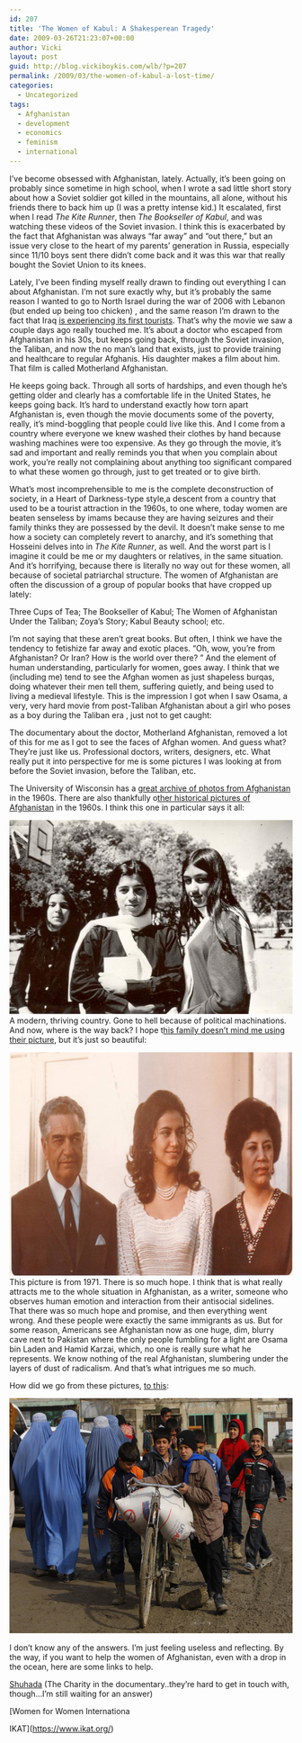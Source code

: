 ```yaml
---
id: 207
title: 'The Women of Kabul: A Shakesperean Tragedy'
date: 2009-03-26T21:23:07+00:00
author: Vicki
layout: post
guid: http://blog.vickiboykis.com/wlb/?p=207
permalink: /2009/03/the-women-of-kabul-a-lost-time/
categories:
  - Uncategorized
tags:
  - Afghanistan
  - development
  - economics
  - feminism
  - international
---
```

I&#8217;ve become obsessed with Afghanistan, lately. Actually, it&#8217;s been going on probably since sometime in high school, when I wrote a sad little short story about how a Soviet soldier got killed in the mountains, all alone, without his friends there to back him up (I was a pretty intense kid.) It escalated, first when I read _The Kite Runner_, then _The Bookseller of Kabul_, and was watching these videos of the Soviet invasion. I think this is exacerbated by the fact that Afghanistan was always &#8220;far away&#8221; and &#8220;out there,&#8221; but an issue very close to the heart of my parents&#8217; generation in Russia, especially since 11/10 boys sent there didn&#8217;t come back and it was this war that really bought the Soviet Union to its knees.



Lately, I&#8217;ve been finding myself really drawn to finding out everything I can about Afghanistan. I&#8217;m not sure exactly why, but it&#8217;s probably the same reason I wanted to go to North Israel during the war of 2006 with Lebanon (but ended up being too chicken) , and the same reason I&#8217;m drawn to the fact that Iraq [is experiencing its first tourists](http://news.bbc.co.uk/2/hi/middle_east/7957974.stm). That&#8217;s why the movie we saw a couple days ago really touched me. It&#8217;s about a doctor who escaped from Afghanistan in his 30s, but keeps going back, through the Soviet invasion, the Taliban, and now the no man&#8217;s land that exists, just to provide training and healthcare to regular Afghanis. His daughter makes a film about him. That film is called Motherland Afghanistan.



He keeps going back. Through all sorts of hardships, and even though he&#8217;s getting older and clearly has a comfortable life in the United States, he keeps going back. It&#8217;s hard to understand exactly how torn apart Afghanistan is, even though the movie documents some of the poverty, really, it&#8217;s mind-boggling that people could live like this. And I come from a country where everyone we knew washed their clothes by hand because washing machines were too expensive. As they go through the movie, it&#8217;s sad and important and really reminds you that when you complain about work, you&#8217;re really not complaining about anything too significant compared to what these women go through, just to get treated or to give birth.

What&#8217;s most incomprehensible to me is the complete deconstruction of society, in a Heart of Darkness-type style,a descent from a country that used to be a tourist attraction in the 1960s, to one where, today women are beaten senseless by imams because they are having seizures and their family thinks they are possessed by the devil. It doesn&#8217;t make sense to me how a society can completely revert to anarchy, and it&#8217;s something that Hosseini delves into in _The Kite Runner_, as well. And the worst part is I imagine it could be me or my daughters or relatives, in the same situation. And it&#8217;s horrifying, because there is literally no way out for these women, all because of societal patriarchal structure. The women of Afghanistan are often the discussion of a group of popular books that have cropped up lately:

Three Cups of Tea; The Bookseller of Kabul; The Women of Afghanistan Under the Taliban; Zoya&#8217;s Story; Kabul Beauty school; etc.

I&#8217;m not saying that these aren&#8217;t great books. But often, I think we have the tendency to fetishize far away and exotic places. &#8220;Oh, wow, you&#8217;re from Afghanistan? Or Iran? How is the world over there? &#8221; And the element of human understanding, particularly for women, goes away. I think that we (including me) tend to see the Afghan women as just shapeless burqas, doing whatever their men tell them, suffering quietly, and being used to living a medieval lifestyle. This is the impression I got when I saw Osama, a very, very hard movie from post-Taliban Afghanistan about a girl who poses as a boy during the Taliban era , just not to get caught:


  
The documentary about the doctor, Motherland Afghanistan, removed a lot of this for me as I got to see the faces of Afghan women. And guess what? They&#8217;re just like us. Professional doctors, writers, designers, etc. What really put it into perspective for me is some pictures I was looking at from before the Soviet invasion, before the Taliban, etc.

The University of Wisconsin has a [great archive of photos from Afghanistan](http://www.uwm.edu/Library/digilib/afghan/records/browse.htm) in the 1960s. There are also thankfully o[ther historical pictures of Afghanistan](http://www.rugreview.com/) in the 1960s. I think this one in particular says it all:

[<img class="aligncenter size-full wp-image-211" title="afghanistan1" src="https://raw.githubusercontent.com/veekaybee/wlb/gh-pages/assets/images/2009/03/aob6.jpg" alt="afghanistan1" width="529" height="345" />](https://raw.githubusercontent.com/veekaybee/wlb/gh-pages/assets/images/2009/03/aob6.jpg)A modern, thriving country. Gone to hell because of political machinations. And now, where is the way back? I hope t[his family doesn&#8217;t mind me using their picture](http://www.maiwand.com/Family/Boba/Family/Family_index-old.html), but it&#8217;s just so beautiful:

[<img class="aligncenter size-full wp-image-214" title="1971" src="https://raw.githubusercontent.com/veekaybee/wlb/gh-pages/assets/images/2009/03/1971-khaleda-engage1.jpg" alt="1971" width="650" height="397" />](https://raw.githubusercontent.com/veekaybee/wlb/gh-pages/assets/images/2009/03/1971-khaleda-engage1.jpg)This picture is from 1971. There is so much hope. I think that is what really attracts me to the whole situation in Afghanistan, as a writer, someone who observes human emotion and interaction from their antisocial sidelines. That there was so much hope and promise, and then everything went wrong. And these people were exactly the same immigrants as us. But for some reason, Americans see Afghanistan now as one huge, dim, blurry cave next to Pakistan where the only people fumbling for a light are Osama bin Laden and Hamid Karzai, which, no one is really sure what he represents. We know nothing of the real Afghanistan, slumbering under the layers of dust of radicalism. And that&#8217;s what intrigues me so much.

How did we go from these pictures, [to this](http://www.zimbio.com/pictures/0UGd-nROA7_/World+Food+Program+Delivers+Wheat+Counter/H8JbkS10Sey):

[<img class="aligncenter size-full wp-image-215" title="Afghanistan3" src="https://raw.githubusercontent.com/veekaybee/wlb/gh-pages/assets/images/2009/03/worldfoodprogramdeliverswheatcounterh8jbks10seyl.jpg" alt="Afghanistan3" width="594" height="418" />](https://raw.githubusercontent.com/veekaybee/wlb/gh-pages/assets/images/2009/03/worldfoodprogramdeliverswheatcounterh8jbks10seyl.jpg)

I don&#8217;t know any of the answers. I&#8217;m just feeling useless and reflecting. By the way, if you want to help the women of Afghanistan, even with a drop in the ocean, here are some links to help.

[Shuhada](http://www.shuhada.org.af/EngDefault.asp) (The Charity in the documentary..they&#8217;re hard to get in touch with, though&#8230;I&#8217;m still waiting for an answer)
  
[Women for Women Internationa
  
IKAT](https://www.ikat.org/)